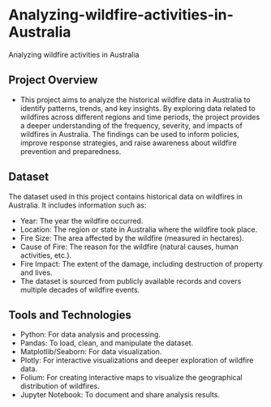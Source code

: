 # Analyzing-wildfire-activities-in-Australia
Analyzing wildfire activities in Australia

## Project Overview
* This project aims to analyze the historical wildfire data in Australia to identify patterns, trends, and key insights. By exploring data related to wildfires across different regions and time periods, the project provides a deeper understanding of the frequency, severity, and impacts of wildfires in Australia. The findings can be used to inform policies, improve response strategies, and raise awareness about wildfire prevention and preparedness.

## Dataset
The dataset used in this project contains historical data on wildfires in Australia. It includes information such as:

* Year: The year the wildfire occurred.
* Location: The region or state in Australia where the wildfire took place.
* Fire Size: The area affected by the wildfire (measured in hectares).
* Cause of Fire: The reason for the wildfire (natural causes, human activities, etc.).
* Fire Impact: The extent of the damage, including destruction of property and lives.
* The dataset is sourced from publicly available records and covers multiple decades of wildfire events.

## Tools and Technologies
* Python: For data analysis and processing.
* Pandas: To load, clean, and manipulate the dataset.
* Matplotlib/Seaborn: For data visualization.
* Plotly: For interactive visualizations and deeper exploration of wildfire data.
* Folium: For creating interactive maps to visualize the geographical distribution of wildfires.
* Jupyter Notebook: To document and share analysis results.
